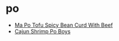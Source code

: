 # po

 * [Ma Po Tofu Spicy Bean Curd With Beef](index/m/ma-po-tofu-spicy-bean-curd-with-beef-243066.json)
 * [Cajun Shrimp Po Boys](index/c/cajun-shrimp-po-boys.json)
